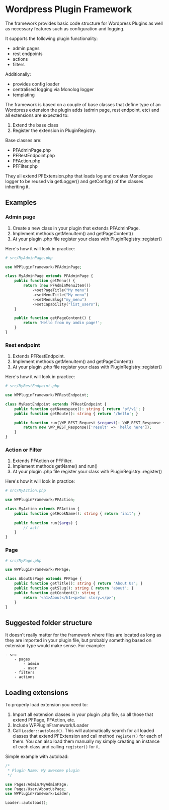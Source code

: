 # Wordpress Plugin Framework
The framework provides basic code structure for Wordpress Plugins as well as necessary features such as configuration and logging. 

It supports the following plugin functionality:
- admin pages
- rest endpoints
- actions
- filters

Additionally:
- provides config loader
- centralised logging via Monolog logger
- templating

The framework is based on a couple of base classes that define type of an Wordpress extension the plugin adds (admin page, rest endpoint, etc) and all extensions are expected to:
1. Extend the base class
2. Register the extension in PluginRegistry.

Base classes are:
- PFAdminPage.php
- PFRestEndpoint.php
- PFAction.php
- PFFilter.php

They all extend PFExtension.php that loads log and creates Monologue logger to be reused via getLogger() and getConfig() of the classes inheriting it.

## Examples
### Admin page

1. Create a new class in your plugin that extends PFAdminPage.
2. Implement methods getMenuItem() and getPageContent()
3. At your plugin .php file register your class with PluginRegistry::register()

Here's how it will look in practice:
```php
# src/MyAdminPage.php

use WPPluginFramework/PFAdminPage;

class MyAdminPage extends PFAdminPage {
	public function getMenu() {
		return (new PFAdminMenuItem())
			->setPageTitle("My menu")
			->setMenuTitle("My menu")
			->setMenuSlug("my_menu")
			->setCapability("list_users");
	}

	public function getPageContent() {
		return 'Hello from my amdin page!';
	}
}
```

### Rest endpoint
1. Extends PFRestEndpoint.
2. Implement methods getMenuItem() and getPageContent()
3. At your plugin .php file register your class with PluginRegistry::register()

Here's how it will look in practice:
```php
# src/MyRestEndpoint.php

use WPPluginFramework/PFRestEndpoint;

class MyRestEndpoint extends PFRestEndpoint {
	public function getNamespace(): string { return 'pf/v1'; }
    public function getRoute(): string { return '/hello'; }

    public function run(\WP_REST_Request $request): \WP_REST_Response {
    	return new \WP_REST_Response(['result' => 'hello here']);
    }
}
```

### Action or Filter
1. Extends PFAction or PFFilter.
2. Implement methods getName() and run()
3. At your plugin .php file register your class with PluginRegistry::register()

Here's how it will look in practice:
```php
# src/MyAction.php

use WPPluginFramework/PFAction;

class MyAction extends PFAction {
	public function getHookName(): string { return 'init'; }
    
    public function run($args) {
    	// act!
    }
}
```

### Page
```php
# src/MyPage.php

use WPPluginFramework/PFPage;

class AboutUsPage extends PFPage {
	public function getTitle(): string { return 'About Us'; }
    public function getSlug(): string { return 'about'; }
    public function getContent(): string {
        return '<h1>About</h1><p>Our story…</p>';
    }
}
```

## Suggested folder structure

It doesn't really matter for the framework where files are located as long as they are imported in your plugin file, but probably something based on extension type would make sense. For example:
```
- src
	- pages
		- admin
		- user
	- filters
	- actions
```

## Loading extensions

To properly load extension you need to:
1. Import all extension classes in your plugin .php file, so all those that extend PFPage, PFAction, etc.
2. Include WPPluginFramework/Loader
3. Call `Loader::autoload()`. This will automatically search for all loaded classes that extend PFExtension and call method `register()` for each of them. You can also load them manually my simply creating an instance of each class and calling `register()` for it.

Simple example with autoload:
```php
/*
 * Plugin Name: My awesome plugin
 */

use Pages/Admin/MyAdminPage;
use Pages/User/AboutUsPage;
use WPPluginFramework/Loader;

Loader::autoload();

```